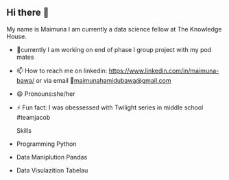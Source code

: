 ## Hi there 👋

My name is Maimuna I am currently a data science fellow at The Knowledge House. 

- 🔭currently I am working on end of phase I group project with my pod mates
- 📫 How to reach me on linkedin: https://www.linkedin.com/in/maimuna-bawa/ or via email 📧maimunahamidubawa@gmail.com
- 😄 Pronouns:she/her
- ⚡ Fun fact: I was obessessed with Twilight series in middle school #teamjacob
  
 
  Skills
- Programming Python
- Data Maniplution Pandas
- Data Visulazition Tabelau
